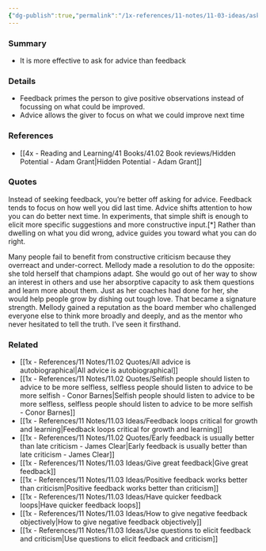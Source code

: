 ```yaml
---
{"dg-publish":true,"permalink":"/1x-references/11-notes/11-03-ideas/ask-for-advice-instead-of-feedback/","title":"Ask for advice instead of feedback","created":"2024-05-29T20:04:09.601+03:00","updated":"2024-06-11T10:06:31.795+03:00"}
---
```



### Summary
- It is more effective to ask for advice than feedback

### Details
- Feedback primes the person to give positive observations instead of focussing on what could be improved.
- Advice allows the giver to focus on what we could improve next time

### References
- [[4x - Reading and Learning/41 Books/41.02 Book reviews/Hidden Potential - Adam Grant\|Hidden Potential - Adam Grant]]

### Quotes

Instead of seeking feedback, you’re better off asking for advice. Feedback tends to focus on how well you did last time. Advice shifts attention to how you can do better next time. In experiments, that simple shift is enough to elicit more specific suggestions and more constructive input.[*] Rather than dwelling on what you did wrong, advice guides you toward what you can do right.

Many people fail to benefit from constructive criticism because they
overreact and under-correct. Mellody made a resolution to do the opposite: she told herself that champions adapt. She would go out of her way to show an interest in others and use her absorptive capacity to ask them questions and learn more about them. Just as her coaches had done for her, she would help people grow by dishing out tough love. That became a signature strength. Mellody gained a reputation as the board member who challenged everyone else to think more broadly and deeply, and as the mentor who never hesitated to tell the truth. I’ve seen it firsthand.

### Related
- [[1x - References/11 Notes/11.02 Quotes/All advice is autobiographical\|All advice is autobiographical]]
- [[1x - References/11 Notes/11.02 Quotes/Selfish people should listen to advice to be more selfless, selfless people should listen to advice to be more selfish - Conor Barnes\|Selfish people should listen to advice to be more selfless, selfless people should listen to advice to be more selfish - Conor Barnes]]
- [[1x - References/11 Notes/11.03 Ideas/Feedback loops critical for growth and learning\|Feedback loops critical for growth and learning]]
- [[1x - References/11 Notes/11.02 Quotes/Early feedback is usually better than late criticism - James Clear\|Early feedback is usually better than late criticism - James Clear]]
- [[1x - References/11 Notes/11.03 Ideas/Give great feedback\|Give great feedback]]
- [[1x - References/11 Notes/11.03 Ideas/Positive feedback works better than criticism\|Positive feedback works better than criticism]]
- [[1x - References/11 Notes/11.03 Ideas/Have quicker feedback loops\|Have quicker feedback loops]]
- [[1x - References/11 Notes/11.03 Ideas/How to give negative feedback objectively\|How to give negative feedback objectively]]
- [[1x - References/11 Notes/11.03 Ideas/Use questions to elicit feedback and criticism\|Use questions to elicit feedback and criticism]]